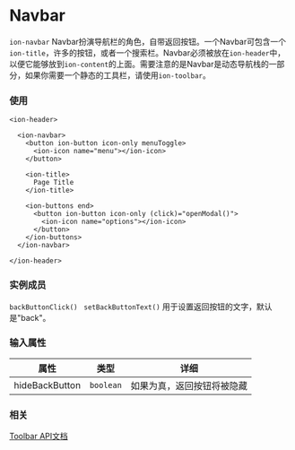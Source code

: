 # Navbar
`ion-navbar`
Navbar扮演导航栏的角色，自带返回按钮。一个Navbar可包含一个`ion-title`，许多的按钮，或者一个搜索栏。Navbar必须被放在`ion-header`中，以便它能够放到`ion-content`的上面。需要注意的是Navbar是动态导航栈的一部分，如果你需要一个静态的工具栏，请使用`ion-toolbar`。

### 使用
```
<ion-header>

  <ion-navbar>
    <button ion-button icon-only menuToggle>
      <ion-icon name="menu"></ion-icon>
    </button>

    <ion-title>
      Page Title
    </ion-title>

    <ion-buttons end>
      <button ion-button icon-only (click)="openModal()">
        <ion-icon name="options"></ion-icon>
      </button>
    </ion-buttons>
  </ion-navbar>

</ion-header>
```

### 实例成员

`backButtonClick()`
` setBackButtonText()`
用于设置返回按钮的文字，默认是"back"。

### 输入属性

|属性|类型|详细|
|-----|-----|-----|
|hideBackButton|`boolean`|如果为真，返回按钮将被隐藏|

### 相关
[Toolbar API文档](http://ionicframework.com/docs/api/components/toolbar/Toolbar/)